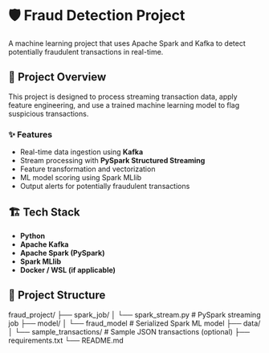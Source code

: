 # 🛡️ Fraud Detection Project

A machine learning project that uses Apache Spark and Kafka to detect potentially fraudulent transactions in real-time.

## 🚀 Project Overview

This project is designed to process streaming transaction data, apply feature engineering, and use a trained machine learning model to flag suspicious transactions.

### ✨ Features

- Real-time data ingestion using **Kafka**
- Stream processing with **PySpark Structured Streaming**
- Feature transformation and vectorization
- ML model scoring using Spark MLlib
- Output alerts for potentially fraudulent transactions

## 🏗️ Tech Stack

- **Python**
- **Apache Kafka**
- **Apache Spark (PySpark)**
- **Spark MLlib**
- **Docker / WSL (if applicable)**

## 📁 Project Structure
fraud_project/
├── spark_job/
│ └── spark_stream.py # PySpark streaming job
├── model/
│ └── fraud_model # Serialized Spark ML model
├── data/
│ └── sample_transactions/ # Sample JSON transactions (optional)
├── requirements.txt
└── README.md
